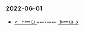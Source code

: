 ### 2022-06-01 
 

- [ < 上一页 ](https://github.com/able8/weibo-hot-record/blob/master/2022-05-31.md) -------- [ 下一页 > ](https://github.com/able8/weibo-hot-record/blob/master/2022-06-02.md)